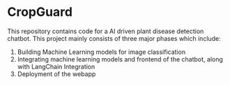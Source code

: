 # CropGuard
This repository contains code for a AI driven plant disease detection chatbot. This project mainly consists of three major phases which include: 
1. Building Machine Learning models for image classification
2. Integrating machine learning models and frontend of the chatbot, along with LangChain Integration
3. Deployment of the webapp

